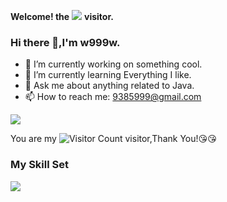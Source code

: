 **Welcome! the**
![](https://count.getloli.com/get/@:w999w?theme=gelbooru)
**visitor.**



### Hi there 👋,I'm w999w.

- 🔭 I’m currently working on something cool.
- 🌱 I’m currently learning Everything I like.
- 💬 Ask me about anything related to Java.
- 📫 How to reach me: 9385999@gmail.com


![](https://github-readme-stats.vercel.app/api?username=w999w&show_icons=true&theme=transparent)

You are my ![Visitor Count](https://profile-counter.glitch.me/w999w/count.svg) visitor,Thank You!:kissing_heart::kissing_heart:

### My Skill Set

![](https://img.shields.io/badge/Java-ED8B00?style=for-the-badge&logo=openjdk&logoColor=white)
